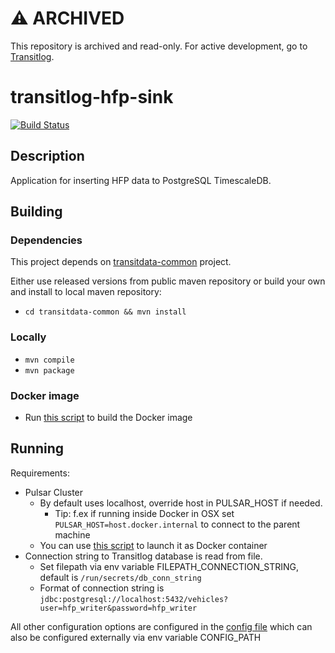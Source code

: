 # ⚠️ ARCHIVED

This repository is archived and read-only. For active development, go to [Transitlog](https://github.com/HSLdevcom/transitlog).

# transitlog-hfp-sink

[![Build Status](https://travis-ci.org/HSLdevcom/transitlog-hfp-sink.svg?branch=master)](https://travis-ci.org/HSLdevcom/transitlog-hfp-sink)

## Description

Application for inserting HFP data to PostgreSQL TimescaleDB.

## Building

### Dependencies

This project depends on [transitdata-common](https://github.com/HSLdevcom/transitdata-common) project.

Either use released versions from public maven repository or build your own and install to local maven repository:
  - ```cd transitdata-common && mvn install```  

### Locally

- ```mvn compile```  
- ```mvn package```  

### Docker image

- Run [this script](build-image.sh) to build the Docker image


## Running

Requirements:
- Pulsar Cluster
  - By default uses localhost, override host in PULSAR_HOST if needed.
    - Tip: f.ex if running inside Docker in OSX set `PULSAR_HOST=host.docker.internal` to connect to the parent machine
  - You can use [this script](https://github.com/HSLdevcom/transitdata/blob/master/bin/pulsar/pulsar-up.sh) to launch it as Docker container
- Connection string to Transitlog database is read from file.
  - Set filepath via env variable FILEPATH_CONNECTION_STRING, default is `/run/secrets/db_conn_string`
  - Format of connection string is `jdbc:postgresql://localhost:5432/vehicles?user=hfp_writer&password=hfp_writer`

All other configuration options are configured in the [config file](src/main/resources/environment.conf)
which can also be configured externally via env variable CONFIG_PATH

